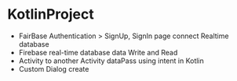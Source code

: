 # KotlinProject
- FairBase Authentication > SignUp, SignIn page connect Realtime database 
- Firebase real-time database data Write and Read
- Activity to another Activity dataPass using intent in Kotlin
- Custom Dialog create

